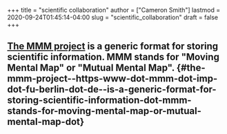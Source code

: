 +++
title = "scientific collaboration"
author = ["Cameron Smith"]
lastmod = 2020-09-24T01:45:14-04:00
slug = "scientific_collaboration"
draft = false
+++

## [The MMM project](<https://www.mmm.imp.fu-berlin.de/>) is a generic format for storing scientific information. MMM stands for "Moving Mental Map" or "Mutual Mental Map". {#the-mmm-project--https-www-dot-mmm-dot-imp-dot-fu-berlin-dot-de--is-a-generic-format-for-storing-scientific-information-dot-mmm-stands-for-moving-mental-map-or-mutual-mental-map-dot}
